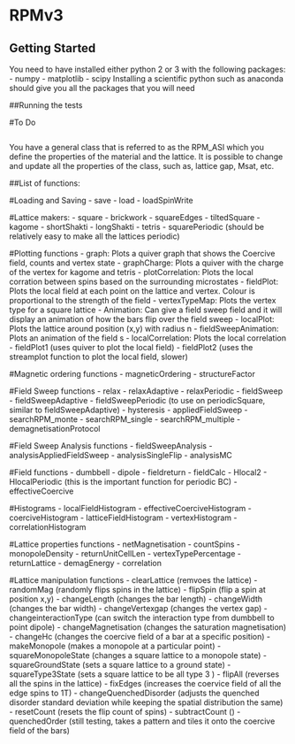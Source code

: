 # RPMv3

## Getting Started
You need to have installed either python 2 or 3 with the following packages:
	- numpy
	- matplotlib
	- scipy
Installing a scientific python such as anaconda should give you all the packages that 
you will need


##Running the tests

#To Do
```

```
You have a general class that is referred to as the RPM_ASI which you define the properties
of the material and the lattice. It is possible to change and update all the properties 
of the class, such as, lattice gap, Msat, etc.




##List of functions:

#Loading and Saving
	- save
	- load
	- loadSpinWrite

#Lattice makers:
	- square
	- brickwork
	- squareEdges
	- tiltedSquare
	- kagome
	- shortShakti
	- longShakti
	- tetris
	- squarePeriodic (should be relatively easy to make all the lattices periodic)

#Plotting functions
    - graph: Plots a quiver graph that shows the Coercive field, counts and vertex state
    - graphCharge: Plots a quiver with the charge of the vertex for kagome and tetris
    - plotCorrelation: Plots the local corration between spins based on the surrounding microstates
    - fieldPlot: Plots the local field at each point on the lattice and vertex. Colour is 
                proportional to the strength of the field
    - vertexTypeMap: Plots the vertex type for a square lattice
    - Animation: Can give a field sweep field and it will display an animation of 
                how the bars flip over the field sweep
    - localPlot: Plots the lattice around position (x,y) with radius n
    - fieldSweepAnimation: Plots an animation of the field s
    - localCorrelation: Plots the local correlation
    - fieldPlot1 (uses quiver to plot the local field)
	- fieldPlot2 (uses the streamplot function to plot the local field, slower)


#Magnetic ordering functions
	- magneticOrdering 
	- structureFactor 

#Field Sweep functions
	- relax
	- relaxAdaptive
	- relaxPeriodic
	- fieldSweep
	- fieldSweepAdaptive
	- fieldSweepPeriodic (to use on periodicSquare, similar to fieldSweepAdaptive)
	- hysteresis
	- appliedFieldSweep
	- searchRPM_monte
	- searchRPM_single
	- searchRPM_multiple
	- demagnetisationProtocol

#Field Sweep Analysis functions
	- fieldSweepAnalysis
	- analysisAppliedFieldSweep
	- analysisSingleFlip
	- analysisMC


#Field functions
	- dumbbell
	- dipole
	- fieldreturn
	- fieldCalc
	- Hlocal2
	- HlocalPeriodic (this is the important function for periodic BC)
	- effectiveCoercive

#Histograms
	- localFieldHistogram
	- effectiveCoerciveHistogram
	- coerciveHistogram
	- latticeFieldHistogram
	- vertexHistogram
	- correlationHistogram

#Lattice properties functions
	- netMagnetisation
	- countSpins
	- monopoleDensity
	- returnUnitCellLen
	- vertexTypePercentage
	- returnLattice
	- demagEnergy
	- correlation


#Lattice manipulation functions
	- clearLattice (remvoes the lattice)
	- randomMag (randomly flips spins in the lattice)
	- flipSpin (flip a spin at position x,y)
	- changeLength (changes the bar length)
	- changeWidth (changes the bar width)
	- changeVertexgap (changes the vertex gap)
	- changeinteractionType (can switch the interaction type from dumbbell to point dipole)
	- changeMagnetisation (changes the saturation magnetisation)
	- changeHc (changes the coercive field of a bar at a specific position)
	- makeMonopole (makes a monopole at a particular point)
	- squareMonopoleState (changes a square lattice to a monopole state)
	- squareGroundState (sets a square lattice to a ground state)
	- squareType3State (sets a square lattice to be all type 3 )
	- flipAll (reverses all the spins in the lattice)
	- fixEdges (increases the coervice field of all the edge spins to 1T)
	- changeQuenchedDisorder (adjusts the quenched disorder standard deviation while keeping the spatial distribution the same)
	- resetCount (resets the flip count of spins)
	- subtractCount ()
	- quenchedOrder (still testing, takes a pattern and tiles it onto the coercive field of the bars)

